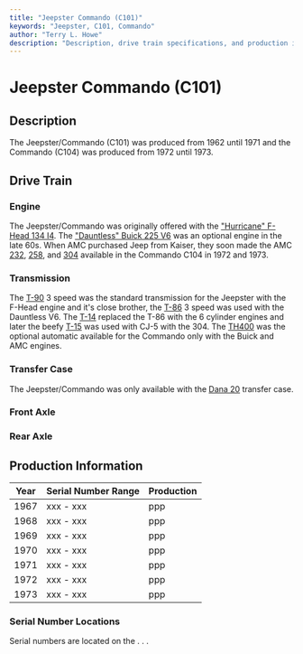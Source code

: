 ```yaml
---
title: "Jeepster Commando (C101)"
keywords: "Jeepster, C101, Commando"
author: "Terry L. Howe"
description: "Description, drive train specifications, and production information for the Jeepster Commando C101"
---
```

# Jeepster Commando (C101)

## Description

The Jeepster/Commando (C101) was produced from 1962 until 1971 and the Commando (C104) was produced from 1972 until 1973.

## Drive Train

### Engine

The Jeepster/Commando was originally offered with the ["Hurricane" F-Head 134 I4](/engine/factory/hurricane134.html). The ["Dauntless" Buick 225 V6](/engine/factory/dauntless225.html) was an optional engine in the late 60s. When AMC purchased Jeep from Kaiser, they soon made the AMC [232](/engine/factory/amc232.html), [258](/engine/factory/amc258.html), and [304](/engine/factory/amc304.html) available in the Commando C104 in 1972 and 1973.

### Transmission

The [T-90](/transmission/factory/t90.html) 3 speed was the standard transmission for the Jeepster with the F-Head engine and it's close brother, the [T-86](/transmission/factory/t86.html) 3 speed was used with the Dauntless V6. The [T-14](/transmission/factory/t14.html) replaced the T-86 with the 6 cylinder engines and later the beefy [T-15](/transmission/factory/t15.html) was used with CJ-5 with the 304. The [TH400](/transmission/factory/th400.html) was the optional automatic available for the Commando only with the Buick and AMC engines. 

### Transfer Case

The Jeepster/Commando was only available with the [Dana 20](/xfer/factory/d20.html) transfer case.

### Front Axle

### Rear Axle

## Production Information

| Year | Serial Number Range | Production |
|------|---------------------|------------|
| 1967 | xxx - xxx           | ppp        |
| 1968 | xxx - xxx           | ppp        |
| 1969 | xxx - xxx           | ppp        |
| 1970 | xxx - xxx           | ppp        |
| 1971 | xxx - xxx           | ppp        |
| 1972 | xxx - xxx           | ppp        |
| 1973 | xxx - xxx           | ppp        |

### Serial Number Locations

Serial numbers are located on the . . .